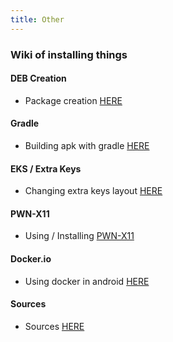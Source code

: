 ```yaml
---
title: Other
---
```


### Wiki of installing things
#### DEB Creation
* Package creation [HERE](https://pwn-term.github.io/other/package-creation/default.html)

#### Gradle
* Building apk with gradle [HERE](https://pwn-term.github.io/other/gradle-apk/default.html)

#### EKS / Extra Keys
* Changing extra keys layout [HERE](https://pwn-term.github.io/other/eks/default.html)

#### PWN-X11
* Using / Installing [PWN-X11](https://pwn-term.github.io/other/pwn-x11/default.html)

#### Docker.io
* Using docker in android [HERE](https://pwn-term.github.io/other/docker/default.html)

#### Sources
* Sources [HERE](https://pwn-term.github.io/other/sources/default.html)
